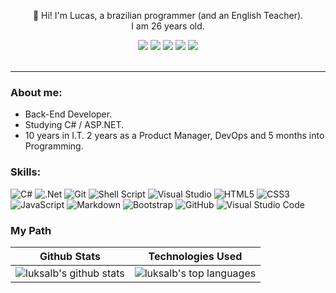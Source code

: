 <p align="center">
👋 Hi! I'm Lucas, a brazilian programmer (and an English Teacher). <br>
 I am 26 years old. <br>
 <div align="center">
  <a href="https://instagram.com/luksalb" target="_blank"><img src="https://img.shields.io/badge/-Instagram-%23E4405F?style=for-the-badge&logo=instagram&logoColor=white" target="_blank"></a>
 	<a href="https://www.twitch.tv/luksalb" target="_blank"><img src="https://img.shields.io/badge/Twitch-9146FF?style=for-the-badge&logo=twitch&logoColor=white" target="_blank"></a>
  <a href = "mailto:lucasilvabr@gmail.com"><img src="https://img.shields.io/badge/-Gmail-%23333?style=for-the-badge&logo=gmail&logoColor=white" target="_blank"></a>
  <a href="https://www.linkedin.com/in/albertolucas/" target="_blank"><img src="https://img.shields.io/badge/-LinkedIn-%230077B5?style=for-the-badge&logo=linkedin&logoColor=white" target="_blank"></a> 
  <img src="https://komarev.com/ghpvc/?username=luksalb&style=for-the-badge&color=4D4577"/>
 
</div><br>
</p>
<hr/>

### About me:
- Back-End Developer.
- Studying C# / ASP.NET.
- 10 years in I.T. 2 years as a Product Manager, DevOps and 5 months into Programming.

### Skills:

![C#](https://img.shields.io/badge/c%23-F73C7B?style=for-the-badge&logo=csharp&logoColor=white)
![.Net](https://img.shields.io/badge/.NET-F73C7B?style=for-the-badge&logo=.net&logoColor=white)
![Git](https://img.shields.io/badge/git-F73C7B.svg?style=for-the-badge&logo=git&logoColor=white)
![Shell Script](https://img.shields.io/badge/shell_script-%23393359.svg?style=for-the-badge&logo=gnu-bash&logoColor=white)
![Visual Studio](https://img.shields.io/badge/Visual%20Studio-F73C7B.svg?style=for-the-badge&logo=visual-studio&logoColor=white)
![HTML5](https://img.shields.io/badge/html5-%234D4577.svg?style=for-the-badge&logo=html5&logoColor=white)
![CSS3](https://img.shields.io/badge/css3-F73C7B.svg?style=for-the-badge&logo=css3&logoColor=white)
![JavaScript](https://img.shields.io/badge/javascript-F73C7B.svg?style=for-the-badge&logo=javascript&logoColor=white)
![Markdown](https://img.shields.io/badge/markdown-%23393359.svg?style=for-the-badge&logo=markdown&logoColor=white)
![Bootstrap](https://img.shields.io/badge/bootstrap-%23393359.svg?style=for-the-badge&logo=bootstrap&logoColor=white)
![GitHub](https://img.shields.io/badge/github-%234D4577.svg?style=for-the-badge&logo=github&logoColor=white)
![Visual Studio Code](https://img.shields.io/badge/Visual%20Studio%20Code-%23393359.svg?style=for-the-badge&logo=visual-studio-code&logoColor=white)




### My Path
| Github Stats | Technologies Used |
| --- | --- |
| ![luksalb's github stats](https://github-readme-stats.vercel.app/api?username=luksalb&show_icons=true&title_color=f6c32c&icon_color=f6c32c&text_color=9f9f9f&bg_color=151515&count_private=true) | ![luksalb's top languages](https://github-readme-stats.vercel.app/api/top-langs/?username=luksalb&show_icons=true&title_color=f6c32c&icon_color=f6c32c&text_color=9f9f9f&bg_color=151515&count_private=true&layout=compact) |
